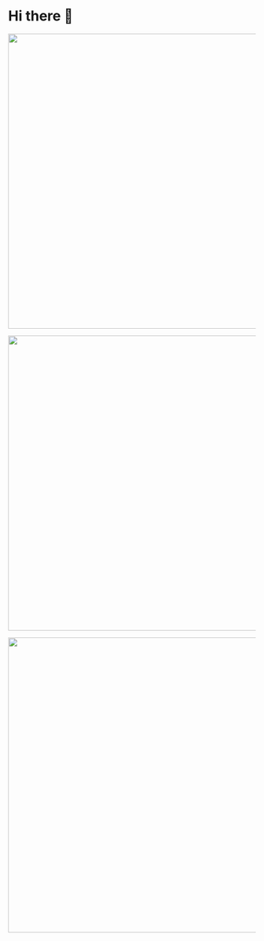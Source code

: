 # Hi there 👋

<p align="center"> 
  <img src="https://github-readme-stats.vercel.app/api?username=yzsong06&show_icons=true&theme=radical&hide_border=true&include_all_commits=true&count_private=true" width="600"/>
</p>
<p align="center"> 
  <a href="https://github.com/solstice23/osu-stats-signature/"><img src="https://stats.justsong.cn/api/bilibili/?id=1102122232&theme=tokyonight" width="600" /></a>
</p>
<p align="center"> 
  <img src="https://fastly.jsdelivr.net/gh/yzsong06/yzsong06/github-metrics.svg" width="600"/>

